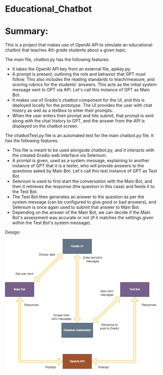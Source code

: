 # Educational_Chatbot

# Summary:

This is a project that makes use of OpenAI API to simulate an educational chatbot that teaches 4th grade students about a given topic.

The main file, chatbot.py has the following features:

- It takes the OpenAI API key from an external file, apikey.py.
- A prompt is present, outlining the role and behavior that GPT must follow. This also includes the reading standards to teach/measure, and scoring rubrics for the students' answers. This acts as the initial system message sent to GPT via API. Let's call this instance of GPT as Main Bot.
- It makes use of Gradio's chatbot component for the UI, and this is deployed locally for the prototype. The UI provides the user with chat history as well as a textbox to enter their prompts.
- When the user enters their prompt and hits submit, that prompt is sent along with the chat history to GPT, and the answer from the API is displayed on the chatbot screen.

The chatbotTest.py file is an automated test for the main chatbot.py file. It has the following features:

- This file is meant to be used alongside chatbot.py, and it interacts with the created Gradio web interface via Selenium.
- A prompt is given, used as a system message, explaining to another instance of GPT that it is a tester, who will provide answers to the questions asked by Main Bot. Let's call this test instance of GPT as Test Bot.
- Selenium is used to first start the conversation with the Main Bot, and then it retrieves the response (the question in this case) and feeds it to the Test Bot.
- The Test Bot then generates an answer to the question as per the system message (can be configured to give good or bad answers), and Selenium is once again used to submit that answer to Main Bot.
- Depending on the answer of the Main Bot, we can decide if the Main Bot's assessment was accurate or not (if it matches the settings given within the Test Bot's system message).

Design:

![System Design](https://github.com/GovindKRajesh/Educational_Chatbot/blob/main/Images/System%20Design.png)
